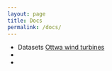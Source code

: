 ```yaml
---
layout: page
title: Docs
permalink: /docs/
---
```



- Datasets
[Ottwa wind turbines](https://data.mendeley.com/datasets/v43hmbwxpm/1)
- 
- 

